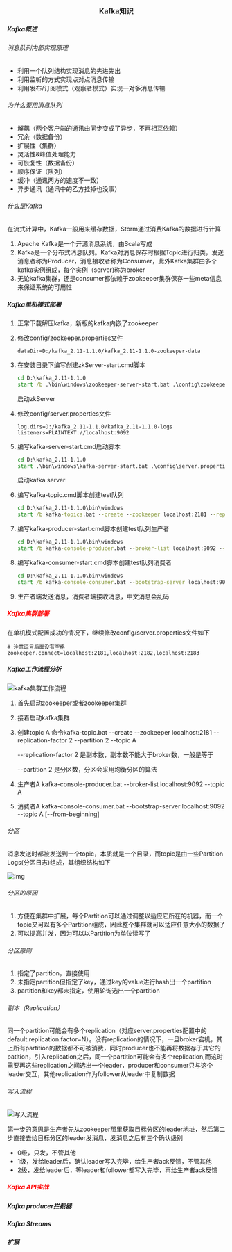 <center><h3>Kafka知识</h3></center>

##### Kafka概述

###### 消息队列内部实现原理

* 利用一个队列结构实现消息的先进先出
* 利用监听的方式实现点对点消息传输
* 利用发布/订阅模式（观察者模式）实现一对多消息传输

###### 为什么要用消息队列

* 解耦（两个客户端的通讯由同步变成了异步，不再相互依赖）
* 冗余（数据备份）
* 扩展性（集群）
* 灵活性&峰值处理能力
* 可恢复性（数据备份）
* 顺序保证（队列）
* 缓冲（通讯两方的速度不一致）
* 异步通讯（通讯中的乙方挂掉也没事）

###### 什么是Kafka

在流式计算中，Kafka一般用来缓存数据，Storm通过消费Kafka的数据进行计算

1. Apache Kafka是一个开源消息系统，由Scala写成
2. Kafka是一个分布式消息队列。Kafka对消息保存时根据Topic进行归类，发送消息者称为Producer，消息接收者称为Consumer，此外Kafka集群由多个kafka实例组成，每个实例（server)称为broker
3. 无论kafka集群，还是consumer都依赖于zookeeper集群保存一些meta信息来保证系统的可用性

##### Kafka单机模式部署

1. 正常下载解压kafka，新版的kafka内嵌了zookeeper

2. 修改config/zookeeper.properties文件

   ```properties
   dataDir=D:/kafka_2.11-1.1.0/kafka_2.11-1.1.0-zookeeper-data
   ```

3. 在安装目录下编写创建zkServer-start.cmd脚本

   ```cmd
   cd D:\kafka_2.11-1.1.0
   start /b .\bin\windows\zookeeper-server-start.bat .\config\zookeeper.properties
   ```

   启动zkServer

4. 修改config/server.properties文件

   ```properties
   log.dirs=D:/kafka_2.11-1.1.0/kafka_2.11-1.1.0-logs
   listeners=PLAINTEXT://localhost:9092
   ```

5. 编写kafka-server-start.cmd启动脚本

   ```cmd
   cd D:\kafka_2.11-1.1.0
   start .\bin\windows\kafka-server-start.bat .\config\server.properties
   ```

   启动kafka server

6. 编写kafka-topic.cmd脚本创建test队列

   ```cmd
   cd D:\kafka_2.11-1.1.0\bin\windows
   start /b kafka-topics.bat --create --zookeeper localhost:2181 --replication-factor 1 --partitions 1 --topic test
   ```

7. 编写kafka-producer-start.cmd脚本创建test队列生产者

   ```cmd
   cd D:\kafka_2.11-1.1.0\bin\windows
   start /b kafka-console-producer.bat --broker-list localhost:9092 --topic test 
   ```

8. 编写kafka-consumer-start.cmd脚本创建test队列消费者

   ```cmd
   cd D:\kafka_2.11-1.1.0\bin\windows
   start /b kafka-console-consumer.bat --bootstrap-server localhost:9092 --topic test --from-beginning
   ```

9. 生产者端发送消息，消费者端接收消息，中文消息会乱码

##### <font color=red>Kafka集群部署</font>

在单机模式配置成功的情况下，继续修改config/server.properties文件如下

```properties
# 注意逗号后面没有空格
zookeeper.connect=localhost:2181,localhost:2182,localhost:2183
```





##### Kafka工作流程分析

![kafka集群工作流程](D:\02_个人文档\照片\kafka工作流程.png)

1. 首先启动zookeeper或者zookeeper集群

2. 接着启动kafka集群

3. 创建topic A 命令kafka-topic.bat --create --zookeeper localhost:2181 --replication-factor 2 --partition 2 --topic A 

   --replication-factor 2 是副本数，副本数不能大于broker数，一般是等于

   --partition 2 是分区数，分区会采用均衡分区的算法

4. 生产者A kafka-console-producer.bat --broker-list localhost:9092 --topic A

5. 消费者A kafka-console-consumer.bat --bootstrap-server localhost:9092 --topic A [--from-beginning]

###### 分区

消息发送时都被发送到一个topic，本质就是一个目录，而topic是由一些Partition Logs(分区日志)组成，其组织结构如下

![img](https://ask.qcloudimg.com/http-save/1082016/znp42zwm5x.png?imageView2/2/w/1620)

###### 分区的原因

1. 方便在集群中扩展，每个Partition可以通过调整以适应它所在的机器，而一个topic又可以有多个Partition组成，因此整个集群就可以适应任意大小的数据了
2. 可以提高并发，因为可以以Partition为单位读写了

###### 分区原则

1. 指定了partition，直接使用
2. 未指定partition但指定了key，通过key的value进行hash出一个partition
3. partition和key都未指定，使用轮询选出一个partition

###### 副本（Replication）

同一个partition可能会有多个replication（对应server.properties配置中的default.replication.factor=N）。没有replication的情况下，一旦broker宕机，其上所有partition的数据都不可被消费，同时producer也不能再将数据存于其它的patition，引入replication之后，同一个partition可能会有多个replication,而这时需要再这些replication之间选出一个leader，producer和consumer只与这个leader交互，其他replication作为follower从leader中复制数据

###### 写入流程

![写入流程](D:\02_个人文档\照片\kafka生产者写入数据流程.png)

第一步的意思是生产者先从zookeeper那里获取目标分区的leader地址，然后第二步直接去给目标分区的leader发消息，发消息之后有三个确认级别

* 0级，只发，不管其他
* 1级，发给leader后，确认leader写入完毕，给生产者ack反馈，不管其他
* 2级，发给leader后，等leader和follower都写入完毕，再给生产者ack反馈

##### <font color=red>Kafka API实战</font>





##### Kafka producer拦截器





##### Kafka Streams







##### 扩展